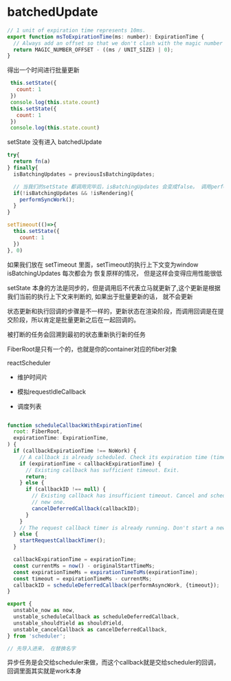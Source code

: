 # batchedUpdate

```js
// 1 unit of expiration time represents 10ms.
export function msToExpirationTime(ms: number): ExpirationTime {
  // Always add an offset so that we don't clash with the magic number for NoWork.
  return MAGIC_NUMBER_OFFSET - ((ms / UNIT_SIZE) | 0);
}
```

  得出一个时间进行批量更新

```js
 this.setState({
   count: 1
 })
 console.log(this.state.count)
 this.setState({
   count: 1
 })
 console.log(this.state.count)

```

setState 没有进入 batchedUpdate




```js
try{
  return fn(a)
} finally{
  isBatchingUpdates = previousIsBatchingUpdates;

  // 当我们的setState 都调用完毕后，isBatchingUpdates 会变成false。 调用performSyncWork
  if(!isBatchingUpdates && !isRendering){
    performSyncWork();
  }
}
```

```js
setTimeout(()=>{
  this.setState({
    count: 1
  })
}, 0)

```

如果我们放在 setTimeout 里面，setTimeout的执行上下文变为window isBatchingUpdates 每次都会为 恢复原样的情况， 但是这样会变得应用性能很低

setState 本身的方法是同步的，但是调用后不代表立马就更新了,这个更新是根据我们当前的执行上下文来判断的, 如果出于批量更新的话， 就不会更新


状态更新和执行回调的步骤是不一样的，更新状态在渲染阶段，而调用回调是在提交阶段，所以肯定是批量更新之后在一起回调的。


被打断的任务会回溯到最初的状态重新执行新的任务

FiberRoot是只有一个的，也就是你的container对应的fiber对象

reactScheduler

* 维护时间片

* 模拟requestIdleCallback

* 调度列表


```js

function scheduleCallbackWithExpirationTime(
  root: FiberRoot,
  expirationTime: ExpirationTime,
) {
  if (callbackExpirationTime !== NoWork) {
    // A callback is already scheduled. Check its expiration time (timeout).
    if (expirationTime < callbackExpirationTime) {
      // Existing callback has sufficient timeout. Exit.
      return;
    } else {
      if (callbackID !== null) {
        // Existing callback has insufficient timeout. Cancel and schedule a
        // new one.
        cancelDeferredCallback(callbackID);
      }
    }
    // The request callback timer is already running. Don't start a new one.
  } else {
    startRequestCallbackTimer();
  }

  callbackExpirationTime = expirationTime;
  const currentMs = now() - originalStartTimeMs;
  const expirationTimeMs = expirationTimeToMs(expirationTime);
  const timeout = expirationTimeMs - currentMs;
  callbackID = scheduleDeferredCallback(performAsyncWork, {timeout});
}
```


```js
export {
  unstable_now as now,
  unstable_scheduleCallback as scheduleDeferredCallback,
  unstable_shouldYield as shouldYield,
  unstable_cancelCallback as cancelDeferredCallback,
} from 'scheduler';

// 先导入进来， 在替换名字
```

异步任务是会交给scheduler来做，而这个callback就是交给scheduler的回调，回调里面其实就是work本身
